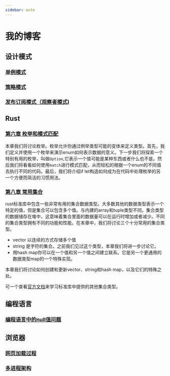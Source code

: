 ```yaml
---
sidebar: auto
---
```


# 我的博客

## 设计模式
### [单例模式](design_pattern/singleton.md)

### [策略模式](design_pattern/strategy.md)

### [发布订阅模式（观察者模式)](design_pattern/observer.md)

## Rust
### [第六章 枚举和模式匹配](rust/6_enums_and_pattern_matching/6.1_define_an_enum)  
本章我们将讨论枚举。枚举允许你通过例举类型可能的变体来定义类型。首先，我们定义并使用一个枚举来演示enum如何表示数据的意义。下一步我们将探索一个特别有用的枚举，叫做`Option`,它表示一个值可能是某种东西或者什么也不是。然后我们将看看如何使用`match`进行模式匹配，从而轻松的根据一个enum的不同值去执行不同的代码。最后，我们将介绍if let构造如何成为在代码中处理枚举的另一个方便而简洁的习惯用法。


### [第八章 常用集合](rust/8_common_collections/8.1_stores_list_with_vector)  
rust标准库中包含一些非常有用的集合数据类型。大多数其他的数据类型表示一个特定的值，但是集合可以包含多个值。与内建的array和tuple类型不同，集合类型的数据储存在堆中，这意味着集合里面的数据量可以在运行时增加或者减少。不同的集合类型拥有不同的功能和性能。在本章中，我们将讨论三个十分常用的集合类型。
- vector 以连续的方式存储多个值
- string 是字符的集合。之前我们见过这个类型，本章我们将进一步讨论它。
- 用hash map你可以在一个值和另一个值之间建立联系。它是另一个更通用的数据类型map的一个特殊实现。

本章我们将讨论如何创建和更新vector、string和hash map，以及它们的特殊之处。

可一个查看[官方文档](https://doc.rust-lang.org/std/collections/index.html)来学习标准库中提供的其他集合类型。 

## 编程语言
### [编程语言中的null值问题](language/Null_The_Mistak.md)

## 浏览器
### [网页加载过程](browser/page_load.md)
### [多进程架构](browser/multi_process.md)

